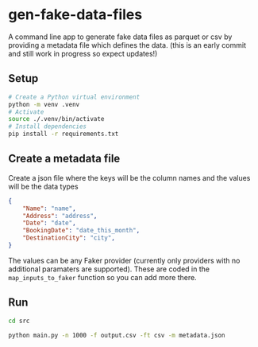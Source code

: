 # gen-fake-data-files

A command line app to generate fake data files as parquet or csv by providing a metadata file which defines the data.
(this is an early commit and still work in progress so expect updates!)

## Setup

```bash
# Create a Python virtual environment
python -m venv .venv
# Activate
source ./.venv/bin/activate
# Install dependencies
pip install -r requirements.txt
```

## Create a metadata file

Create a json file where the keys will be the column names and the values will be the data types

```json
{
    "Name": "name",
    "Address": "address",
    "Date": "date",
    "BookingDate": "date_this_month",
    "DestinationCity": "city",
}
```

The values can be any Faker provider (currently only providers with no additional paramaters are supported).
These are coded in the `map_inputs_to_faker` function so you can add more there.

## Run

```bash
cd src

python main.py -n 1000 -f output.csv -ft csv -m metadata.json
```
